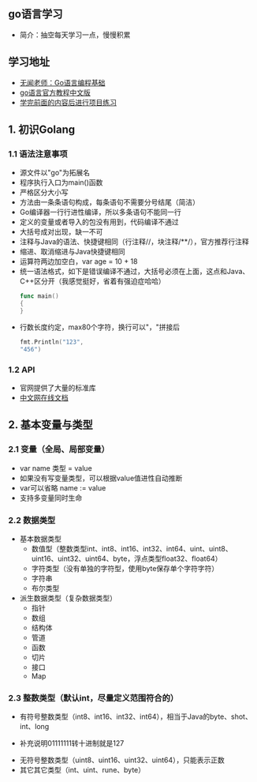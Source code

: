 ## go语言学习
- 简介：抽空每天学习一点，慢慢积累

## 学习地址
* [无闻老师：Go语言编程基础](https://github.com/unknwon/go-fundamental-programming  )  
* [go语言官方教程中文版](https://github.com/Go-zh/tour)  
* [学完前面的内容后进行项目练习](https://github.com/astaxie/build-web-application-with-golang)


## 1. 初识Golang
### 1.1 语法注意事项
* 源文件以"go"为拓展名
* 程序执行入口为main()函数
* 严格区分大小写
* 方法由一条条语句构成，每条语句不需要分号结尾（简洁）
* Go编译器一行行进性编译，所以多条语句不能同一行
* 定义的变量或者导入的包没有用到，代码编译不通过
* 大括号成对出现，缺一不可
* 注释与Java的语法、快捷键相同（行注释//，块注释/**/），官方推荐行注释
* 缩进、取消缩进与Java快捷键相同 
* 运算符两边加空白，var age = 10 + 18
* 统一语法格式，如下是错误编译不通过，大括号必须在上面，这点和Java、C++区分开（我感觉挺好，省着有强迫症哈哈）
    ~~~go
    func main()
    {
    }
    ~~~
* 行数长度约定，max80个字符，换行可以"，"拼接后
    ~~~go
    fmt.Println("123",
    "456")
    ~~~

### 1.2 API
* 官网提供了大量的标准库
* [中文网在线文档](https://studygolang.com/pkgdoc)

## 2. 基本变量与类型
### 2.1 变量（全局、局部变量）
* var name 类型 = value
* 如果没有写变量类型，可以根据value值进性自动推断
* var可以省略 name := value
* 支持多变量同时生命

### 2.2 数据类型
* 基本数据类型
  - 数值型（整数类型int、int8、int16、int32、int64、uint、uint8、uint16、uint32、uint64、byte，浮点类型float32、float64）
  - 字符类型（没有单独的字符型，使用byte保存单个字符字符）
  - 字符串
  - 布尔类型
* 派生数据类型（复杂数据类型）
  - 指针
  - 数组
  - 结构体
  - 管道
  - 函数
  - 切片
  - 接口
  - Map

### 2.3 整数类型（默认int，尽量定义范围符合的）
* 有符号整数类型（int8、int16、int32、int64），相当于Java的byte、shot、int、long
 - 补充说明01111111转十进制就是127
* 无符号整数类型（uint8、uint16、uint32、uint64），只能表示正数
* 其它其它类型（int、uint、rune、byte）